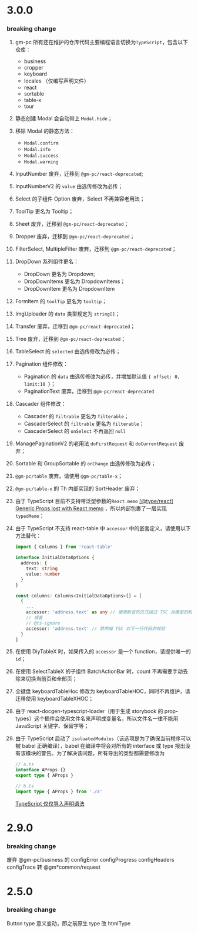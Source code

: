 # 3.0.0

### breaking change

1. gm-pc 所有还在维护的仓库代码主要编程语言切换为`TypeScript`，包含以下仓库：
   * business
   * cropper
   * keyboard
   * locales （仅编写声明文件）
   * react
   * sortable
   * table-x
   * tour
   
3. 静态创建 Modal 会自动带上 `Modal.hide`；

4. 移除 Modal 的静态方法：
    *   `Modal.confirm` 
    *   `Modal.info` 
    *   `Modal.success` 
    *   `Modal.warning` 
    
5. InputNumber 废弃，迁移到 `@gm-pc/react-deprecated`;

6. InputNumberV2 的 `value` 由选传修改为必传；

7. Select 的子组件 Option 废弃，Select 不再兼容老用法；

8. ToolTip 更名为 Tooltip；

9. Sheet 废弃，迁移到 `@gm-pc/react-deprecated`；

10. Dropper 废弃，迁移到 `@gm-pc/react-deprecated`；

11. FilterSelect, MultipleFilter 废弃，迁移到 `@gm-pc/react-deprecated`；

12. DropDown 系列组件更名：
    * DropDown 更名为 Dropdown;
    * DropDownItems 更名为 DropdownItems；
    * DropDownItem 更名为 DropdownItem
    
13. FormItem 的 `toolTip` 更名为 `tooltip`；

14. ImgUploader 的 `data` 类型规定为 `string[]`；

15. Transfer 废弃，迁移到 `@gm-pc/react-deprecated`；

16. Tree 废弃，迁移到 `@gm-pc/react-deprecated`；

17. TableSelect 的 `selected` 由选传修改为必传；

18. Pagination 组件修改：
     * Pagination 的 `data` 由选传修改为必传，并增加默认值 `{ offset: 0, limit:10 }`；
     * PaginationText 废弃，迁移到 `@gm-pc/react-deprecated`
    
19. Cascader 组件修改：
     * Cascader 的 `filtrable` 更名为 `filterable`；
     * CascaderSelect 的 `filtrable` 更名为 `filterable`；
     * CascaderSelect 的 `onSelect` 不再返回 `null`
    
20. ManagePaginationV2 的老用法 `doFirstRequest` 和 `doCurrentRequest` 废弃；

21. Sortable 和 GroupSortable 的 `onChange` 由选传修改为必传；

22. `@gm-pc/table` 废弃，请使用 `@gm-pc/table-x`；

23. `@gm-pc/table-x` 的 Th 内部实现的 SortHeader 废弃；

24. 由于 TypeScript 目前不支持带泛型参数的`React.memo` [[@type/react] Generic Props lost with React memo](https://github.com/DefinitelyTyped/DefinitelyTyped/issues/37087) ，所以内部包裹了一层实现`typedMemo`；

25. 由于 TypeScript 不支持 react-table 中 `accessor` 中的嵌套定义，请使用以下方法替代：

     ```typescript
     import { Columns } from 'react-table'
     
     interface InitialDataOptions {
       address: {
         text: string
         value: number
       }
     }
     
     const columns: Columns<InitialDataOptions>[] = [
       {
         ...
         accessor: 'address.text' as any // 使用断言的方式绕过 TSC 对类型的校验
         // 或者
         // @ts-ignore
         accessor: 'address.text' // 禁用掉 TSC 对下一行代码的校验
       }
     ]
     ```

26.  在使用 DiyTableX 时，如果传入的 `accessor` 是一个 function，请提供唯一的 `id`；

26.  在使用 SelectTableX 的子组件 BatchActionBar 时，count 不再需要手动去除来切换当前页和全部页；

27.  全键盘 keyboardTableHoc 修改为 keyboardTableHOC，同时不再维护，请迁移使用 keyboardTableXHOC；

28.  由于 react-docgen-typescript-loader（用于生成 storybook 的 prop-types）这个插件会使用文件名来声明成变量名，所以文件名一律不能用 JavaScript 关键字、保留字等； 

29.  由于 TypeScript 启动了 `isoluatedModules`（该选项是为了确保当前程序可以被 babel 正确编译），babel 在编译中将会对所有的 interface 或 type 报出没有该模块的警告。为了解决该问题，所有导出的类型都需要修改为

     ```typescript
     // a.ts
     interface AProps {}
     export type { AProps }
     
     // b.ts
     import type { AProps } from './a'
     ```

     [TypeScript 仅仅导入声明语法](https://juejin.im/post/5e0a07c1e51d4575ca50e3b5)

     



# 2.9.0

### breaking change

废弃 @gm-pc/business 的
configError
configProgress
configHeaders
configTrace
转 @gm*common/request

# 2.5.0

### breaking change

Button type 意义变动，即之前原生 type 改 htmlType
